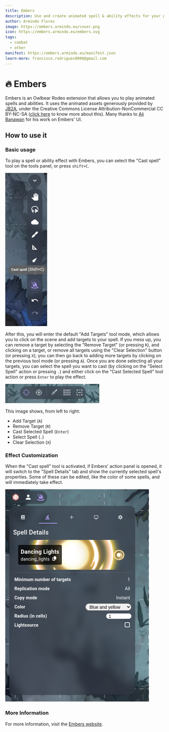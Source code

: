 ```yaml
---
title: Embers
description: Use and create animated spell & ability effects for your games
author: Armindo Flores
image: https://embers.armindo.eu/cover.png
icon: https://embers.armindo.eu/embers.svg
tags:
  - combat
  - other
manifest: https://embers.armindo.eu/manifest.json
learn-more: francisco.rodrigues0908@gmail.com
---
```



# 🔥 Embers
Embers is an Owlbear Rodeo extension that allows you to play animated spells and abilities. It uses the animated assets generously provided by [JB2A](https://jb2a.com/), under the Creative Commons License Attribution-NonCommercial CC BY-NC-SA ([click here](https://creativecommons.org/licenses/by-nc-sa/4.0/) to know more about this). Many thanks to [Aji Banawan](https://github.com/aaajii) for his work on Embers' UI.

## How to use it
### Basic usage
To play a spell or ability effect with Embers, you can select the "Cast spell" tool on the tools panel, or press `shift+C`.

![Tool Panel](../images/toolpanel.png)

After this, you will enter the default "Add Targets" tool mode, which allows you to click on the scene and add targets to your spell. If you mess up, you can remove a target by selecting the "Remove Target" (or pressing `R`), and clicking on a target, or remove all targets using the "Clear Selection" button (or pressing `X`); you can then go back to adding more targets by clicking on the previous tool mode (or pressing `A`).
Once you are done selecting all your targets, you can select the spell you want to cast (by clicking on the "Select Spell" action or pressing `.`) and either click on the "Cast Selected Spell" tool action or press `Enter` to play the effect.

![Tool Modes](../images/toolmodes.png)

This image shows, from left to right:
* Add Target (`A`)
* Remove Target (`R`)
* Cast Selected Spell (`Enter`)
* Select Spell (`.`)
* Clear Selection (`X`)

### Effect Customization
When the "Cast spell" tool is activated, if Embers' action panel is opened, it will switch to the "Spell Details" tab and show the currently selected spell's properties. Some of these can be edited, like the color of some spells, and will immediately take effect.

![Spell Details](../images/spelldetails.png)

### More Information
For more information, visit the [Embers website](https://embers.armindo.eu).
